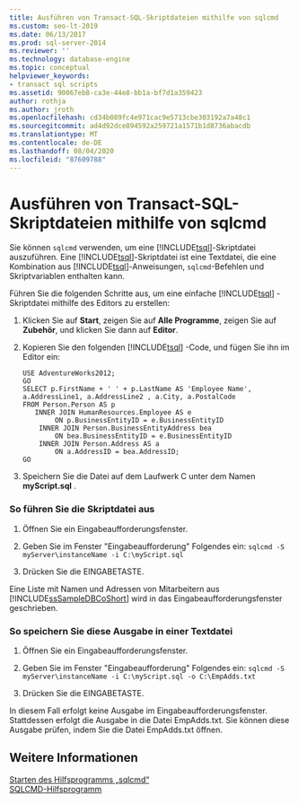 ```yaml
---
title: Ausführen von Transact-SQL-Skriptdateien mithilfe von sqlcmd
ms.custom: seo-lt-2019
ms.date: 06/13/2017
ms.prod: sql-server-2014
ms.reviewer: ''
ms.technology: database-engine
ms.topic: conceptual
helpviewer_keywords:
- transact sql scripts
ms.assetid: 90067eb8-ca3e-44e8-bb1a-bf7d1a359423
author: rothja
ms.author: jroth
ms.openlocfilehash: cd34b089fc4e971cac9e5713cbe303192a7a48c1
ms.sourcegitcommit: ad4d92dce894592a259721a1571b1d8736abacdb
ms.translationtype: MT
ms.contentlocale: de-DE
ms.lasthandoff: 08/04/2020
ms.locfileid: "87609788"
---
```

# <a name="run-transact-sql-script-files-using-sqlcmd"></a>Ausführen von Transact-SQL-Skriptdateien mithilfe von sqlcmd
  Sie können `sqlcmd` verwenden, um eine [!INCLUDE[tsql](../../includes/tsql-md.md)]-Skriptdatei auszuführen. Eine [!INCLUDE[tsql](../../includes/tsql-md.md)]-Skriptdatei ist eine Textdatei, die eine Kombination aus [!INCLUDE[tsql](../../includes/tsql-md.md)]-Anweisungen, `sqlcmd`-Befehlen und Skriptvariablen enthalten kann.  
  
 Führen Sie die folgenden Schritte aus, um eine einfache [!INCLUDE[tsql](../../includes/tsql-md.md)] -Skriptdatei mithilfe des Editors zu erstellen:  
  
1.  Klicken Sie auf **Start**, zeigen Sie auf **Alle Programme**, zeigen Sie auf **Zubehör**, und klicken Sie dann auf **Editor**.  
  
2.  Kopieren Sie den folgenden [!INCLUDE[tsql](../../includes/tsql-md.md)] -Code, und fügen Sie ihn im Editor ein:  
  
    ```  
    USE AdventureWorks2012;  
    GO  
    SELECT p.FirstName + ' ' + p.LastName AS 'Employee Name',  
    a.AddressLine1, a.AddressLine2 , a.City, a.PostalCode   
    FROM Person.Person AS p   
       INNER JOIN HumanResources.Employee AS e   
            ON p.BusinessEntityID = e.BusinessEntityID  
        INNER JOIN Person.BusinessEntityAddress bea   
            ON bea.BusinessEntityID = e.BusinessEntityID  
        INNER JOIN Person.Address AS a   
            ON a.AddressID = bea.AddressID;  
    GO  
    ```  
  
3.  Speichern Sie die Datei auf dem Laufwerk C unter dem Namen **myScript.sql** .  
  
### <a name="to-run-the-script-file"></a>So führen Sie die Skriptdatei aus  
  
1.  Öffnen Sie ein Eingabeaufforderungsfenster.  
  
2.  Geben Sie im Fenster "Eingabeaufforderung" Folgendes ein: `sqlcmd -S myServer\instanceName -i C:\myScript.sql`  
  
3.  Drücken Sie die EINGABETASTE.  
  
 Eine Liste mit Namen und Adressen von Mitarbeitern aus [!INCLUDE[ssSampleDBCoShort](../../includes/sssampledbcoshort-md.md)] wird in das Eingabeaufforderungsfenster geschrieben.  
  
### <a name="to-save-this-output-to-a-text-file"></a>So speichern Sie diese Ausgabe in einer Textdatei  
  
1.  Öffnen Sie ein Eingabeaufforderungsfenster.  
  
2.  Geben Sie im Fenster "Eingabeaufforderung" Folgendes ein: `sqlcmd -S myServer\instanceName -i C:\myScript.sql -o C:\EmpAdds.txt`  
  
3.  Drücken Sie die EINGABETASTE.  
  
 In diesem Fall erfolgt keine Ausgabe im Eingabeaufforderungsfenster. Stattdessen erfolgt die Ausgabe in die Datei EmpAdds.txt. Sie können diese Ausgabe prüfen, indem Sie die Datei EmpAdds.txt öffnen.  
  
## <a name="see-also"></a>Weitere Informationen  
 [Starten des Hilfsprogramms „sqlcmd“](sqlcmd-start-the-utility.md)   
 [SQLCMD-Hilfsprogramm](../../tools/sqlcmd-utility.md)  
  
  
